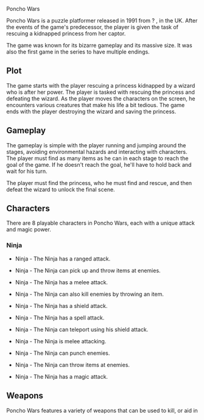 Poncho Wars

Poncho Wars is a puzzle platformer released in 1991 from ? ,                                  in the UK. After the events of the game's predecessor, the player is given the task of rescuing a kidnapped princess from her captor.

The game was known for its bizarre gameplay and its massive size. It was also the first game in the series to have multiple endings.

## Plot

The game starts with the player rescuing a princess kidnapped by a wizard who is after her power. The player is tasked with rescuing the princess and defeating the wizard. As the player moves the characters on the screen, he encounters various creatures that make his life a bit tedious. The game ends with the player destroying the wizard and saving the princess.

## Gameplay

The gameplay is simple with the player running and jumping around the stages, avoiding environmental hazards and interacting with characters. The player must find as many items as he can in each stage to reach the goal of the game. If he doesn't reach the goal, he'll have to hold back and wait for his turn.

The player must find the princess, who he must find and rescue, and then defeat the wizard to unlock the final scene.

## Characters

There are 8 playable characters in Poncho Wars, each with a unique attack and magic power.

### Ninja

*   Ninja - The Ninja has a ranged attack.

*   Ninja - The Ninja can pick up and throw items at enemies.

*   Ninja - The Ninja has a melee attack.

*   Ninja - The Ninja can also kill enemies by throwing an item.

*   Ninja - The Ninja has a shield attack.

*   Ninja - The Ninja has a spell attack.

*   Ninja - The Ninja can teleport using his shield attack.

*   Ninja - The Ninja is melee attacking.

*   Ninja - The Ninja can punch enemies.

*   Ninja - The Ninja can throw items at enemies.

*   Ninja - The Ninja has a magic attack.

## Weapons

Poncho Wars features a variety of weapons that can be used to kill, or aid in